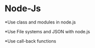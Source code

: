 # Node-Js

*Use class and modules in node.js

*Use File systems and JSON with node.js

*Use call-back functions
